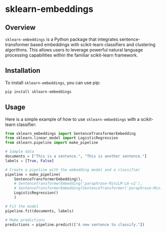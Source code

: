 # sklearn-embeddings

## Overview
`sklearn-embeddings` is a Python package that integrates sentence-transformer based embeddings with scikit-learn classifiers and clustering algorithms. This allows users to leverage powerful natural language processing capabilities within the familiar scikit-learn framework.


## Installation
To install `sklearn-embeddings`, you can use pip:

```bash
pip install sklearn-embeddings
```


## Usage
Here is a simple example of how to use `sklearn-embeddings` with a scikit-learn classifier:

```python
from sklearn_embeddings import SentenceTransformerEmbedding
from sklearn.linear_model import LogisticRegression
from sklearn.pipeline import make_pipeline

# Sample data
documents = ["This is a sentence.", "This is another sentence."]
labels = [True, False]

# Create a pipeline with the embedding model and a classifier
pipeline = make_pipeline(
    SentenceTransformerEmbedding(), 
    # SentenceTransformerEmbedding('paraphrase-MiniLM-L6-v2'), 
    # SentenceTransformerEmbedding(SentenceTransformer('paraphrase-MiniLM-L6-v2')), 
    LogisticRegression()
    )

# Fit the model
pipeline.fit(documents, labels)

# Make predictions
predictions = pipeline.predict(["A new sentence to classify."])
```

